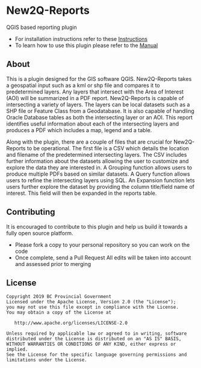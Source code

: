 # New2Q-Reports
QGIS based reporting plugin
* For installation instructions refer to these [Instructions](https://github.com/bcgov/new2Q-reports/tree/master/Manual/Installation)
* To learn how to use this plugin please refer to the [Manual]( https://github.com/bcgov/new2Q-reports/tree/master/Manual)

## About
This is a plugin designed for the GIS software QGIS. New2Q-Reports takes a geospatial input such as a kml or shp file and compares it to predetermined layers. Any layers that intersect with the Area of Interest (AOI) will be summarized in a PDF report. New2Q-Reports is capable of intersecting a variety of layers. The layers can be local datasets such as a SHP file or Feature Class from a Geodatabase. It is also capable of handling Oracle Database tables as both the intersecting layer or an AOI.  This report identifies useful information about each of the intersecting layers and produces a PDF which includes a map, legend and a table. 

Along with the plugin, there are a couple of files that are crucial for New2Q-Reports to be operational. The first file is a CSV which details the location and filename of the predetermined intersecting layers. The CSV includes further information about the datasets allowing the user to customize and explore the data they are interested in. A Grouping function allows users to produce multiple PDFs based on similar datasets. A Query function allows users to refine the intersecting layers using SQL. An Expansion function lets users further explore the dataset by providing the column title/field name of interest. This field will then be expanded in the reports table. 

## Contributing
It is encouraged to contribute to this plugin and help us build it towards a fully open source platform. 
* Please fork a copy to your personal repository so you can work on the code
* Once complete, send a Pull Request 
All edits will be taken into account and assessed prior to merging 

## License
    Copyright 2019 BC Provincial Government
    Licensed under the Apache License, Version 2.0 (the "License");
    you may not use this file except in compliance with the License.
    You may obtain a copy of the License at

       http://www.apache.org/licenses/LICENSE-2.0

    Unless required by applicable law or agreed to in writing, software
    distributed under the License is distributed on an "AS IS" BASIS,
    WITHOUT WARRANTIES OR CONDITIONS OF ANY KIND, either express or implied.
    See the License for the specific language governing permissions and
    limitations under the License.
